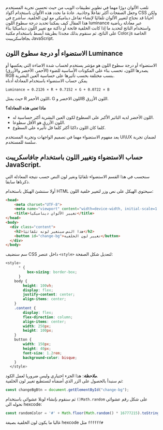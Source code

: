تلعب الألوان دورًا مهما في تطوير تطبيقات الويب من حيث تحسين تجربة المستخدم وجعل الصفحات أكثر تفاعلَا وجاذبية. عادةَ ما نحدد هذه الألوان باستخدام أكواد CSS ولكن أحيانا قد نحتاج لتغيير الألوان تلقائيَا لإنشاء تفاعل ديناميكي مع لون الخلفية.
سأشرح في هذا المقال كيف يمكننا تحديد درجة سطوع اللون luminance عبر معادلة رياضية واستخدام الناتج لتحديد ما إذا كانت الخلفية فاتحة أو داكنة مع تغيير اللون ديناميكيَا بناءَ على الناتج، ثم سنقوم بذلك مجددَا بطريقة أبسط باستخدام مكتبة Color.js الخاصة بجافاسكريببت JavaScript.

## الاستضواء أو درجة سطوع اللون Luminance
الاستضواء أو درجة سطوع اللون هو مؤشر يستخدم لحساب شدة الاضاءة التي يعكسها أو يصدرها اللون، تحسب بناء على المكونات الأساسية للضوء (الأحمر، الأخضر والأزرق) RGB بنسب مختلفة بحسب تأثيرها على حساسية العين البشرية.  
يمكن حساب الاستضواء باستخدام المعادلة أدناه
```
Luminance = 0.2126 × R + 0.7152 × G + 0.0722 × B
```
حيث يمثل R اللون الأحمر، G اللون الاخضر وB اللون الأزرق.  

**ماذا تعني هذه المعادلة؟**  

- اللون الأخضر لديه التاثير الأكبر على السطوع لكون العين البشرية أكثر حساسية له.
- اللون الأزرق هو الأقل سطوعا.
- كلما كان اللون داكنَا أكثر كلما قل تأثيره على السطوع.


يعد مفهوم الاستضواء مهما في تصميم الواجهات وتجربة المستخدم UI\UX لضمان تجربة سلسة للمستخدم.

## حساب الاستضواء وتغيير اللون باستخدام جافاسكريبت JavaScript.
سنحسب في هذا القسم الاستضواء تلقائيَا ونغير لون النص حسب نتيجة المعادلة التي ذكرناها سابقا.

أولا سننشئ الهيكل باستخدام HTML سيحتوي الهيكل على نص وزر لتغيير خلفية اللون:    
  
```HTML
<head>
    <meta charset="UTF-8">
    <meta name="viewport" content="width=device-width, initial-scale=1.0">
    <title>تغيير الألوان ديناميكيا</title>
</head>
<body>
  <div class="content">
    <h2>هذا النص سيتغير لونه تلقائيَا</h2>
    <button id="change-bg">تغيير لون الخلفية</button>
  </div>
</body>
```

سم سنضيف CSS داخل عنصر `<style>` لتعديل شكل الصفحة:   
```CSS
<style>
      * {
          box-sizing: border-box;
      }
    body {
        height: 100vh;
        display: flex;
        justify-content: center;
        align-items: center;
    }
    .content {
        display: flex;
        flex-direction: column;
        align-items: center;
        width: 250px;
        height: 100px;
    }
    button {
        width: 150px;
        height: 40px;
        font-size: 1.2rem;
        background-color: bisque;
    }
  </style>
```
_**ملاحظة**_: هذا الجزء اختياري وليس ضروريا لعمل الكود.  
ثم سنبدأ بالحصول على الزر الذي أضفناه لنستطيع تغيير لون الخلفية:
```javascript
const changeBgBtn = document.getElementById("change-bg");
```
ثم سنقوم بإنشاء لونلا عشوائي باستخدام `()Math.random` على شكل رقم عشوائي نحوله الى hexcode: 
```javascript
const randomColor = '#' + Math.floor(Math.random() * 16777215).toString(16);
```
غالبا ما يكون لون الخلفية بصيغة hexcode مثل `ffffff#` 








